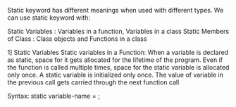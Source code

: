 Static keyword has different meanings when used with different types. We can use static keyword with:

Static Variables : Variables in a function, Variables in a class
Static Members of Class : Class objects and Functions in a class

1] Static Variables
Static variables in a Function: When a variable is declared as static, space for it gets allocated for the lifetime of the program.
Even if the function is called multiple times, space for the static variable is allocated only once.
A static variable is initialized only once.
The value of variable in the previous call gets carried through the next function call

Syntax:
static <data-type> variable-name = <value>;
